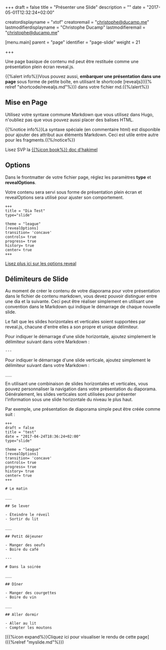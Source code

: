 +++
draft = false
title = "Présenter une Slide"
description = ""
date = "2017-05-01T12:32:24+02:00"

creatordisplayname = "xtof"
creatoremail = "christophe@ducamp.me"
lastmodifierdisplayname = "Christophe Ducamp"
lastmodifieremail = "christophe@ducamp.me"

[menu.main]
parent = "page"
identifier = "page-slide"
weight = 21

+++

Une page basique de contenu md peut être restituée comme une présentation plein écran reveal.js.

{{%alert info%}}Vous pouvez aussi, **embarquer une présentation dans une page** sous forme de petite boîte, en utilisant le shortcode [revealjs]({{% relref "shortcode/revealjs.md"%}}) dans votre fichier md.{{%/alert%}}


## Mise en Page
Utilisez votre syntaxe commune Markdown que vous utilisez dans Hugo, n'oubliez pas que vous pouvez aussi placer des balises HTML.

{{%notice info%}}La syntaxe spéciale (en commentaire html) est disponible pour ajouter des attribut aux éléments Markdown. Ceci est utile entre autre pour les fragments.{{%/notice%}}

Lisez SVP la [{{%icon book%}} doc d'hakimel](https://github.com/hakimel/reveal.js/#instructions)


## Options
Dans le frontmatter de votre fichier page, réglez les paramètres **type** et **revealOptions**.

Votre contenu sera servi sous forme de présentation plein écran et revealOptions sera utilisé pour ajuster son comportement.

	+++
	title = "Dia Test"
	type="slide"

	theme = "league"
	[revealOptions]
	transition= 'concave'
	controls= true
	progress= true
	history= true
	center= true
	+++

[Lisez plus ici sur les options reveal](https://github.com/hakimel/reveal.js/#configuration)


## Délimiteurs de Slide
Au moment de créer le contenu de votre diaporama pour votre présentation dans le fichier de contenu markdown, vous devez pouvoir distinguer entre une dia et la suivante. Ceci peut être réaliser simplement en utilisant une convention dans le Markdown qui indique le démarrage de chaque nouvelle slide.

Le fait que les slides horizontales et verticales soient supportées par reveal.js, chacune d'entre elles a son propre et unique délimiteur.

Pour indiquer le démarrage d'une slide horizontale, ajoutez simplement le délimiteur suivant dans votre Markdown :

	---


Pour indiquer le démarrage d'une slide verticale, ajoutez simplement le délimiteur suivant dans votre Markdown :
	
	___

En utilisant une combinaison de slides horizontales et verticales, vous pouvez personnaliser la navigation dans votre présentation du diaporama. Généralement, les slides verticales sont utilisées pour présenter l'information sous une slide horizontale du niveau le plus haut.

Par exemple, une présentation de diaporama simple peut être créée comme suit : 

```
+++
draft = false
title = "test"
date = "2017-04-24T18:36:24+02:00"
type="slide"

theme = "league"
[revealOptions]
transition= 'concave'
controls= true
progress= true
history= true
center= true
+++

# Le matin 

___

## Se lever

- Éteindre le réveil
- Sortir du lit

___

## Petit déjeuner

- Manger des oeufs
- Boire du café

---

# Dans la soirée

___

## Dîner

- Manger des courgettes
- Boire du vin

___

## Aller dormir

- Aller au lit
- Compter les moutons

```

[{{%icon expand%}}Cliquez ici pour visualiser le rendu de cette page]({{%relref "myslide.md"%}})